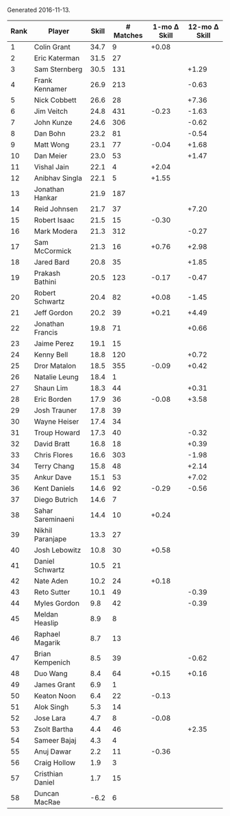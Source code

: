Generated 2016-11-13.

| Rank | Player            | Skill | # Matches | 1-mo Δ Skill | 12-mo Δ Skill |
|------|-------------------|-------|-----------|--------------|---------------|
|    1 | Colin Grant       |  34.7 |         9 |        +0.08 |               |
|    2 | Eric Katerman     |  31.5 |        27 |              |               |
|    3 | Sam Sternberg     |  30.5 |       131 |              |         +1.29 |
|    4 | Frank Kennamer    |  26.9 |       213 |              |         -0.63 |
|    5 | Nick Cobbett      |  26.6 |        28 |              |         +7.36 |
|    6 | Jim Veitch        |  24.8 |       431 |        -0.23 |         -1.63 |
|    7 | John Kunze        |  24.6 |       306 |              |         -0.62 |
|    8 | Dan Bohn          |  23.2 |        81 |              |         -0.54 |
|    9 | Matt Wong         |  23.1 |        77 |        -0.04 |         +1.68 |
|   10 | Dan Meier         |  23.0 |        53 |              |         +1.47 |
|   11 | Vishal Jain       |  22.1 |         4 |        +2.04 |               |
|   12 | Anibhav Singla    |  22.1 |         5 |        +1.55 |               |
|   13 | Jonathan Hankar   |  21.9 |       187 |              |               |
|   14 | Reid Johnsen      |  21.7 |        37 |              |         +7.20 |
|   15 | Robert Isaac      |  21.5 |        15 |        -0.30 |               |
|   16 | Mark Modera       |  21.3 |       312 |              |         -0.27 |
|   17 | Sam McCormick     |  21.3 |        16 |        +0.76 |         +2.98 |
|   18 | Jared Bard        |  20.8 |        35 |              |         +1.85 |
|   19 | Prakash Bathini   |  20.5 |       123 |        -0.17 |         -0.47 |
|   20 | Robert Schwartz   |  20.4 |        82 |        +0.08 |         -1.45 |
|   21 | Jeff Gordon       |  20.2 |        39 |        +0.21 |         +4.49 |
|   22 | Jonathan Francis  |  19.8 |        71 |              |         +0.66 |
|   23 | Jaime Perez       |  19.1 |        15 |              |               |
|   24 | Kenny Bell        |  18.8 |       120 |              |         +0.72 |
|   25 | Dror Matalon      |  18.5 |       355 |        -0.09 |         +0.42 |
|   26 | Natalie Leung     |  18.4 |         1 |              |               |
|   27 | Shaun Lim         |  18.3 |        44 |              |         +0.31 |
|   28 | Eric Borden       |  17.9 |        36 |        -0.08 |         +3.58 |
|   29 | Josh Trauner      |  17.8 |        39 |              |               |
|   30 | Wayne Heiser      |  17.4 |        34 |              |               |
|   31 | Troup Howard      |  17.3 |        40 |              |         -0.32 |
|   32 | David Bratt       |  16.8 |        18 |              |         +0.39 |
|   33 | Chris Flores      |  16.6 |       303 |              |         -1.98 |
|   34 | Terry Chang       |  15.8 |        48 |              |         +2.14 |
|   35 | Ankur Dave        |  15.1 |        53 |              |         +7.02 |
|   36 | Kent Daniels      |  14.6 |        92 |        -0.29 |         -0.56 |
|   37 | Diego Butrich     |  14.6 |         7 |              |               |
|   38 | Sahar Sareminaeni |  14.4 |        10 |        +0.24 |               |
|   39 | Nikhil Paranjape  |  13.3 |        27 |              |               |
|   40 | Josh Lebowitz     |  10.8 |        30 |        +0.58 |               |
|   41 | Daniel Schwartz   |  10.5 |        21 |              |               |
|   42 | Nate Aden         |  10.2 |        24 |        +0.18 |               |
|   43 | Reto Sutter       |  10.1 |        49 |              |         -0.39 |
|   44 | Myles Gordon      |   9.8 |        42 |              |         -0.39 |
|   45 | Meldan Heaslip    |   8.9 |         8 |              |               |
|   46 | Raphael Magarik   |   8.7 |        13 |              |               |
|   47 | Brian Kempenich   |   8.5 |        39 |              |         -0.62 |
|   48 | Duo Wang          |   8.4 |        64 |        +0.15 |         +0.16 |
|   49 | James Grant       |   6.9 |         1 |              |               |
|   50 | Keaton Noon       |   6.4 |        22 |        -0.13 |               |
|   51 | Alok Singh        |   5.3 |        14 |              |               |
|   52 | Jose Lara         |   4.7 |         8 |        -0.08 |               |
|   53 | Zsolt Bartha      |   4.4 |        46 |              |         +2.35 |
|   54 | Sameer Bajaj      |   4.3 |         4 |              |               |
|   55 | Anuj Dawar        |   2.2 |        11 |        -0.36 |               |
|   56 | Craig Hollow      |   1.9 |         3 |              |               |
|   57 | Cristhian Daniel  |   1.7 |        15 |              |               |
|   58 | Duncan MacRae     |  -6.2 |         6 |              |               |